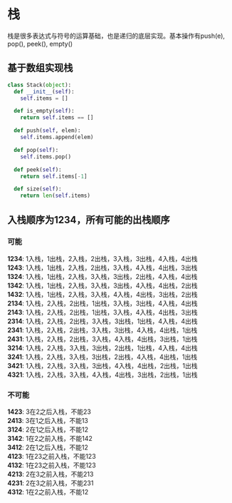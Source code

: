 # 栈
栈是很多表达式与符号的运算基础，也是递归的底层实现。基本操作有push(e), pop(), peek(), empty()
## 基于数组实现栈
```Python 
class Stack(object): 
  def __init__(self): 
    self.items = []

  def is_empty(self): 
    return self.items == []

  def push(self, elem): 
    self.items.append(elem)

  def pop(self): 
    self.items.pop()

  def peek(self): 
    return self.items[-1]

  def size(self): 
    return len(self.items)
```
## 入栈顺序为1234，所有可能的出栈顺序
### 可能
**1234**: 1入栈，1出栈，2入栈，2出栈，3入栈，3出栈，4入栈，4出栈<br>
**1243**: 1入栈，1出栈，2入栈，2出栈，3入栈，4入栈，4出栈，3出栈<br>
**1324**: 1入栈，1出栈，2入栈，3入栈，3出栈，2出栈，4入栈，4出栈<br>
**1342**: 1入栈，1出栈，2入栈，3入栈，3出栈，4入栈，4出栈，2出栈<br>
**1432**: 1入栈，1出栈，2入栈，3入栈，4入栈，4出栈，3出栈，2出栈<br>
**2134**: 1入栈，2入栈，2出栈，1出栈，3入栈，3出栈，4入栈，4出栈<br>
**2143**: 1入栈，2入栈，2出栈，1出栈，3入栈，4入栈，4出栈，3出栈<br>
**2314**: 1入栈，2入栈，2出栈，3入栈，3出栈，1出栈，4入栈，4出栈<br>
**2341**: 1入栈，2入栈，2出栈，3入栈，3出栈，4入栈，4出栈，1出栈<br>
**2431**: 1入栈，2入栈，2出栈，3入栈，4入栈，4出栈，3出栈，1出栈<br>
**3214**: 1入栈，2入栈，3入栈，3出栈，2出栈，1出栈，4入栈，4出栈<br>
**3241**: 1入栈，2入栈，3入栈，3出栈，2出栈，4入栈，4出栈，1出栈<br>
**3421**: 1入栈，2入栈，3入栈，3出栈，4入栈，4出栈，2出栈，1出栈<br>
**4321**: 1入栈，2入栈，3入栈，4入栈，4出栈，3出栈，2出栈，1出栈<br>
### 不可能
**1423**: 3在2之后入栈，不能23<br>
**2413**: 3在1之后入栈，不能13<br>
**3124**: 2在1之后入栈，不能12<br>
**3142**: 1在2之前入栈，不能142<br>
**3412**: 2在1之后入栈，不能12<br>
**4123**: 1在23之前入栈，不能123<br>
**4132**: 1在23之前入栈，不能123<br>
**4213**: 2在3之前入栈，不能213<br>
**4231**: 2在3之前入栈，不能231<br>
**4312**: 1在2之前入栈，不能12<br>
